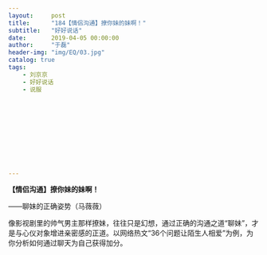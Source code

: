 ```yaml
---
layout:     post
title:      "184【情侣沟通】撩你妹的妹啊！"
subtitle:   "好好说话"
date:       2019-04-05 00:00:00
author:     "于磊"
header-img: "img/EQ/03.jpg"
catalog: true
tags:
    - 刘京京
    - 好好说话
    - 说服











---
```


**【情侣沟通】撩你妹的妹啊！**

——聊妹的正确姿势（马薇薇）



像影视剧里的帅气男主那样撩妹，往往只是幻想，通过正确的沟通之道“聊妹”，才是与心仪对象增进亲密感的正道。以网络热文“36个问题让陌生人相爱”为例，为你分析如何通过聊天为自己获得加分。